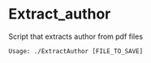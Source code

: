 # Extract_author
Script that extracts author from pdf files

```
Usage: ./ExtractAuthor [FILE_TO_SAVE]
```
